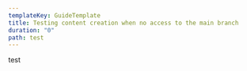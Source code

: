 ```yaml
---
templateKey: GuideTemplate
title: Testing content creation when no access to the main branch
duration: "0"
path: test
---
```

test